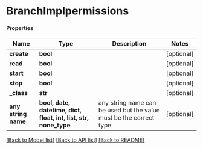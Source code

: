 # BranchImplpermissions

#### Properties
Name | Type | Description | Notes
------------ | ------------- | ------------- | -------------
**create** | **bool** |  | [optional] 
**read** | **bool** |  | [optional] 
**start** | **bool** |  | [optional] 
**stop** | **bool** |  | [optional] 
**_class** | **str** |  | [optional] 
**any string name** | **bool, date, datetime, dict, float, int, list, str, none_type** | any string name can be used but the value must be the correct type | [optional]

[[Back to Model list]](../README.md#documentation-for-models) [[Back to API list]](../README.md#documentation-for-api-endpoints) [[Back to README]](../README.md)

